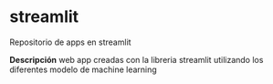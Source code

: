 # streamlit  

Repositorio de apps en streamlit

**Descripción** web app creadas con la libreria streamlit utilizando los diferentes modelo de machine learning
